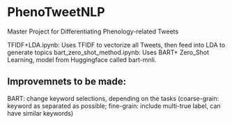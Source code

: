 # PhenoTweetNLP
Master Project for Differentiating Phenology-related Tweets

TFIDF+LDA.ipynb: Uses TFIDF to vectorize all Tweets, then feed into LDA to generate topics
bart_zero_shot_method.ipynb: Uses BART+ Zero_Shot Learning, model from Huggingface called bart-mnli.

## Improvemnets to be made:
BART: change keyword selections, depending on the tasks (coarse-grain: keyword as separated as possible; fine-grain: include multi-true label, can have similar keywords)
